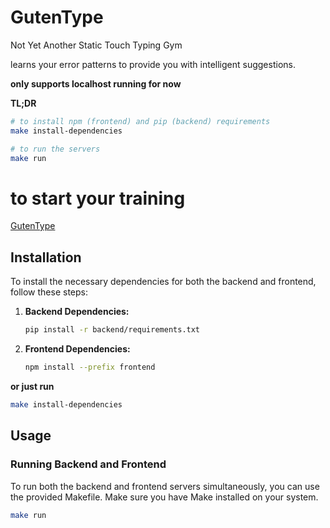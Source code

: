 # GutenType
Not Yet Another Static Touch Typing Gym

learns your error patterns to provide you with intelligent suggestions.

**only supports localhost running for now**

**TL;DR**
```bash
# to install npm (frontend) and pip (backend) requirements
make install-dependencies

# to run the servers
make run
```
# to start your training
[GutenType](http://localhost:5173)

## Installation

To install the necessary dependencies for both the backend and frontend, follow these steps:

1. **Backend Dependencies:**
    ```bash
    pip install -r backend/requirements.txt
    ```

2. **Frontend Dependencies:**
    ```bash
    npm install --prefix frontend
    ```

**or just run**
```bash
make install-dependencies
```

## Usage

### Running Backend and Frontend

To run both the backend and frontend servers simultaneously, you can use the provided Makefile. Make sure you have Make installed on your system.

```bash
make run
